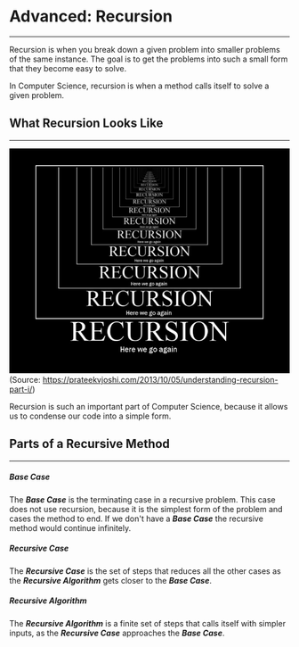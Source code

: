 # Advanced: Recursion
<hr>
Recursion is when you break down a given problem into smaller problems of the same instance. The goal is to get the problems into such a small form that they become easy to solve. 

In Computer Science, recursion is when a method calls itself to solve a given problem.

## What Recursion Looks Like
<hr>

![Recursion Example](../static/algorithms/Algorithms_Recursion_Example.jpg)
(Source: https://prateekvjoshi.com/2013/10/05/understanding-recursion-part-i/)

Recursion is such an important part of Computer Science, because it allows us to condense our code into a simple form.

## Parts of a Recursive Method
<hr>

##### Base Case
The ***Base Case*** is the terminating case in a recursive problem. This case does not use recursion, because it is the simplest form of the problem and cases the method to end. If we don't have a ***Base Case*** the recursive method would continue infinitely. 

##### Recursive Case
The ***Recursive Case*** is the set of steps that reduces all the other cases as the ***Recursive Algorithm*** gets closer to the ***Base Case***.

##### Recursive Algorithm
The ***Recursive Algorithm*** is a finite set of steps that calls itself with simpler inputs, as the ***Recursive Case*** approaches the ***Base Case***.